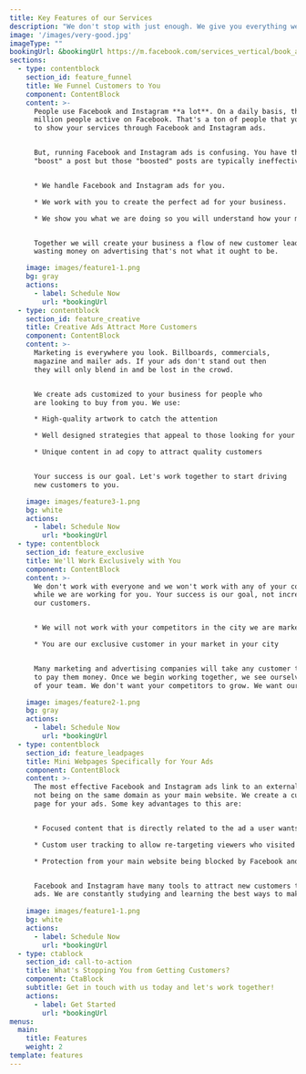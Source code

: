 ```yaml
---
title: Key Features of our Services
description: "We don't stop with just enough. We give you everything we have."
image: '/images/very-good.jpg'
imageType: ""
bookingUrl: &bookingUrl https://m.facebook.com/services_vertical/book_appointment/?page_id=1042711662596982&referrer=primary_cta&referrer_surface=page
sections:
  - type: contentblock
    section_id: feature_funnel
    title: We Funnel Customers to You
    component: ContentBlock
    content: >-
      People use Facebook and Instagram **a lot**. On a daily basis, there are more than 1.62
      million people active on Facebook. That's a ton of people that you have the ability
      to show your services through Facebook and Instagram ads.


      But, running Facebook and Instagram ads is confusing. You have the ability to easily
      "boost" a post but those "boosted" posts are typically ineffective and a waste of money.  


      * We handle Facebook and Instagram ads for you.

      * We work with you to create the perfect ad for your business.

      * We show you what we are doing so you will understand how your money is being spent.  


      Together we will create your business a flow of new customer leads and you can stop
      wasting money on advertising that's not what it ought to be.

    image: images/feature1-1.png
    bg: gray
    actions:
      - label: Schedule Now
        url: *bookingUrl
  - type: contentblock
    section_id: feature_creative
    title: Creative Ads Attract More Customers
    component: ContentBlock
    content: >-
      Marketing is everywhere you look. Billboards, commercials,
      magazine and mailer ads. If your ads don't stand out then
      they will only blend in and be lost in the crowd.


      We create ads customized to your business for people who
      are looking to buy from you. We use:

      * High-quality artwork to catch the attention

      * Well designed strategies that appeal to those looking for your services

      * Unique content in ad copy to attract quality customers


      Your success is our goal. Let's work together to start driving
      new customers to you.

    image: images/feature3-1.png
    bg: white
    actions:
      - label: Schedule Now
        url: *bookingUrl
  - type: contentblock
    section_id: feature_exclusive
    title: We'll Work Exclusively with You
    component: ContentBlock
    content: >-
      We don't work with everyone and we won't work with any of your competitors
      while we are working for you. Your success is our goal, not increasing
      our customers.


      * We will not work with your competitors in the city we are marketing for you

      * You are our exclusive customer in your market in your city


      Many marketing and advertising companies will take any customer that is willing
      to pay them money. Once we begin working together, we see ourselves as a part
      of your team. We don't want your competitors to grow. We want our team to grow.

    image: images/feature2-1.png
    bg: gray
    actions:
      - label: Schedule Now
        url: *bookingUrl
  - type: contentblock
    section_id: feature_leadpages
    title: Mini Webpages Specifically for Your Ads
    component: ContentBlock
    content: >-
      The most effective Facebook and Instagram ads link to an external landing page
      not being on the same domain as your main website. We create a custom landing
      page for your ads. Some key advantages to this are:


      * Focused content that is directly related to the ad a user wants more information about

      * Custom user tracking to allow re-targeting viewers who visited your ad but did not take action

      * Protection from your main website being blocked by Facebook and Instagram if they decided


      Facebook and Instagram have many tools to attract new customers to your business through
      ads. We are constantly studying and learning the best ways to make your ads more effective.
      
    image: images/feature1-1.png
    bg: white
    actions:
      - label: Schedule Now
        url: *bookingUrl
  - type: ctablock
    section_id: call-to-action
    title: What's Stopping You from Getting Customers?
    component: CtaBlock
    subtitle: Get in touch with us today and let's work together!
    actions:
      - label: Get Started
        url: *bookingUrl
menus:
  main:
    title: Features
    weight: 2
template: features
---
```

